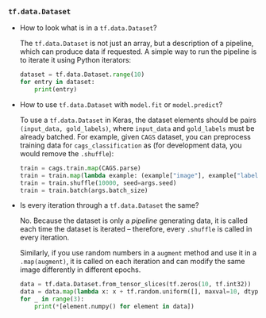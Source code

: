 ### `tf.data.Dataset`

- How to look what is in a `tf.data.Dataset`?

  The `tf.data.Dataset` is not just an array, but a description of a pipeline,
  which can produce data if requested. A simple way to run the pipeline is
  to iterate it using Python iterators:
  ```python
  dataset = tf.data.Dataset.range(10)
  for entry in dataset:
      print(entry)
  ```

- How to use `tf.data.Dataset` with `model.fit` or `model.predict`?

  To use a `tf.data.Dataset` in Keras, the dataset elements should be pairs
  `(input_data, gold_labels)`, where `input_data` and `gold_labels` must be
  already batched. For example, given `CAGS` dataset, you can preprocess
  training data for `cags_classification` as (for development data, you would
  remove the `.shuffle`):
  ```python
  train = cags.train.map(CAGS.parse)
  train = train.map(lambda example: (example["image"], example["label"]))
  train = train.shuffle(10000, seed=args.seed)
  train = train.batch(args.batch_size)
  ```

- Is every iteration through a `tf.data.Dataset` the same?

  No. Because the dataset is only a _pipeline_ generating data, it is called
  each time the dataset is iterated – therefore, every `.shuffle` is called
  in every iteration.

  Similarly, if you use random numbers in a `augment` method and use it in
  a `.map(augment)`, it is called on each iteration and can modify the same image
  differently in different epochs.

  ```python
  data = tf.data.Dataset.from_tensor_slices(tf.zeros(10, tf.int32))
  data = data.map(lambda x: x + tf.random.uniform([], maxval=10, dtype=tf.int32))
  for _ in range(3):
      print(*[element.numpy() for element in data])
  ```
